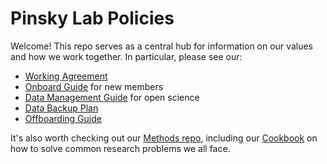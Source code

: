 # Pinsky Lab Policies

Welcome! This repo serves as a central hub for information on our values and how we work together. In particular, please see our:

- [Working Agreement](working_agreement.md)
- [Onboard Guide](onboarding.md) for new members
- [Data Management Guide](data-management.md) for open science
- [Data Backup Plan](DataBackupPlan.md)
- [Offboarding Guide](offboarding.md)

It's also worth checking out our [Methods repo](https://github.com/pinskylab/pinskylab_methods), including our [Cookbook](https://github.com/pinskylab/pinskylab_methods/blob/master/cookbook.md) on how to solve common research problems we all face.
